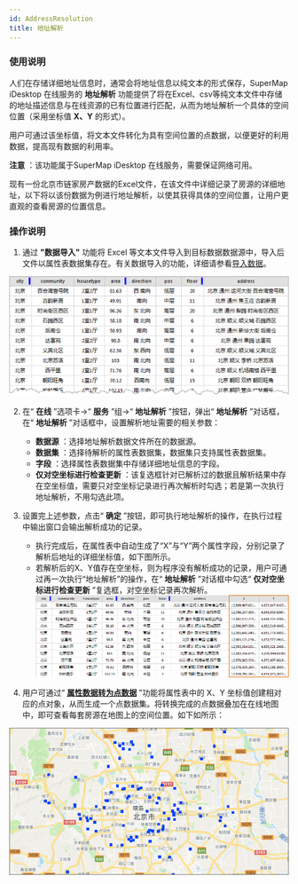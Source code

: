 ```yaml
---
id: AddressResolution
title: 地址解析
---
```

### 使用说明

人们在存储详细地址信息时，通常会将地址信息以纯文本的形式保存，SuperMap iDesktop 在线服务的 **地址解析**
功能提供了将在Excel、csv等纯文本文件中存储的地址描述信息与在线资源的已有位置进行匹配，从而为地址解析一个具体的空间位置（采用坐标值 **X、Y**
的形式）。

用户可通过该坐标值，将文本文件转化为具有空间位置的点数据，以便更好的利用数据，提高现有数据的利用率。

**注意** ：该功能属于SuperMap iDesktop 在线服务，需要保证网络可用。

现有一份北京市链家房产数据的Excel文件，在该文件中详细记录了房源的详细地址，以下将以该份数据为例进行地址解析，以使其获得具体的空间位置，让用户更直观的查看房源的位置信息。

### 操作说明

1. 通过 **"数据导入"** 功能将 Excel 等文本文件导入到目标数据数据源中，导入后文件以属性表数据集存在。有关数据导入的功能，详细请参看[导入数据](../../tutorial/DataProcessing/DataConversion/ImportData)。  

![](img/testdataExcel2.png)  

2. 在“ **在线** ”选项卡->“ **服务** ”组->“ **地址解析** ”按钮，弹出“ **地址解析** ”对话框，在“ **地址解析** ”对话框中，设置解析地址需要的相关参数： 
    * **数据源** ：选择地址解析数据文件所在的数据源。 
    * **数据集** ：选择待解析的属性表数据集，数据集只支持属性表数据集。 
    * **字段** ：选择属性表数据集中存储详细地址信息的字段。
    * **仅对空坐标进行检查更新** ：该复选框针对已解析过的数据且解析结果中存在空坐标值，需要只对空坐标记录进行再次解析时勾选；若是第一次执行地址解析，不用勾选此项。
3. 设置完上述参数，点击“ **确定** ”按钮，即可执行地址解析的操作，在执行过程中输出窗口会输出解析成功的记录。
    * 执行完成后，在属性表中自动生成了“X”与“Y”两个属性字段，分别记录了解析后地址的详细坐标值，如下图所示。
    * 若解析后的X、Y值存在空坐标，则为程序没有解析成功的记录，用户可通过再一次执行“地址解析”的操作，在“ **地址解析** ”对话框中勾选“ **仅对空坐标进行检查更新** ”复选框，对空坐标记录再次解析。
![](img/addressResult2.png)  

4. 用户可通过“ **[属性数据转为点数据](../DataProcessing/ConvertDataType/AttributeToPoint)** ”功能将属性表中的 X、Y 坐标值创建相对应的点对象，从而生成一个点数据集。将转换完成的点数据叠加在在线地图中，即可查看每套房源在地图上的空间位置。如下如所示：  

![](img/addressResultView.png)  
